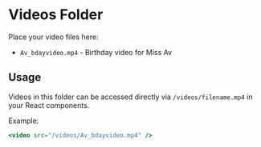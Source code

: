 # Videos Folder

Place your video files here:

- `Av_bdayvideo.mp4` - Birthday video for Miss Av

## Usage
Videos in this folder can be accessed directly via `/videos/filename.mp4` in your React components.

Example:
```jsx
<video src="/videos/Av_bdayvideo.mp4" />
```
